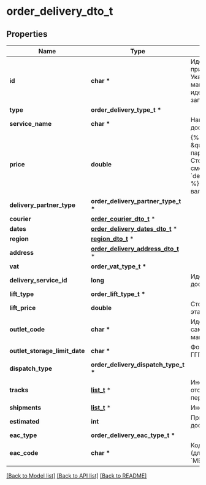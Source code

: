 # order_delivery_dto_t

## Properties
Name | Type | Description | Notes
------------ | ------------- | ------------- | -------------
**id** | **char \*** | Идентификатор доставки, присвоенный магазином.  Указывается, только если магазин передал данный идентификатор в ответе на запрос методом [POST cart](../../pushapi/reference/cart.md).  | [optional] 
**type** | **order_delivery_type_t \*** |  | [optional] 
**service_name** | **char \*** | Наименование службы доставки. | [optional] 
**price** | **double** | {% note warning \&quot;\&quot; %}  Этот параметр устарел. Стоимость доставки смотрите в параметре &#x60;deliveryTotal&#x60;.  {% endnote %}  Стоимость доставки в валюте заказа.  | [optional] 
**delivery_partner_type** | **order_delivery_partner_type_t \*** |  | [optional] 
**courier** | [**order_courier_dto_t**](order_courier_dto.md) \* |  | [optional] 
**dates** | [**order_delivery_dates_dto_t**](order_delivery_dates_dto.md) \* |  | [optional] 
**region** | [**region_dto_t**](region_dto.md) \* |  | [optional] 
**address** | [**order_delivery_address_dto_t**](order_delivery_address_dto.md) \* |  | [optional] 
**vat** | **order_vat_type_t \*** |  | [optional] 
**delivery_service_id** | **long** | Идентификатор службы доставки. | [optional] 
**lift_type** | **order_lift_type_t \*** |  | [optional] 
**lift_price** | **double** | Стоимость подъема на этаж. | [optional] 
**outlet_code** | **char \*** | Идентификатор пункта самовывоза, присвоенный магазином. | [optional] 
**outlet_storage_limit_date** | **char \*** | Формат даты: &#x60;ДД-ММ-ГГГГ&#x60;.  | [optional] 
**dispatch_type** | **order_delivery_dispatch_type_t \*** |  | [optional] 
**tracks** | [**list_t**](order_track_dto.md) \* | Информация для отслеживания перемещений посылки. | [optional] 
**shipments** | [**list_t**](order_shipment_dto.md) \* | Информация о посылках. | [optional] 
**estimated** | **int** | Приблизительная ли дата доставки. | [optional] 
**eac_type** | **order_delivery_eac_type_t \*** |  | [optional] 
**eac_code** | **char \*** | Код подтверждения ЭАПП (для типа &#x60;MERCHANT_TO_COURIER&#x60;).  | [optional] 

[[Back to Model list]](../README.md#documentation-for-models) [[Back to API list]](../README.md#documentation-for-api-endpoints) [[Back to README]](../README.md)


